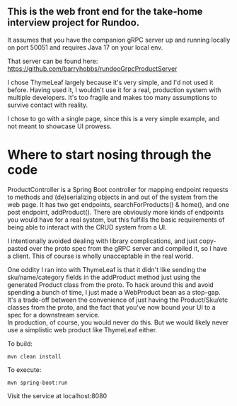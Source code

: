 ## This is the web front end for the take-home interview project for Rundoo.

It assumes that you have the companion gRPC server up and running locally on port 50051 and requires Java 17 on your local env.

That server can be found here: https://github.com/barryhobbs/rundooGrpcProductServer

I chose ThymeLeaf largely because it's very simple, and I'd not used it before.  Having used it, I wouldn't use it for 
a real, production system with multiple developers.  It's too fragile and makes too many assumptions to survive 
contact with reality.

I chose to go with a single page, since this is a very simple example, and not meant to showcase UI prowess.

# Where to start nosing through the code
ProductController is a Spring Boot controller for mapping endpoint requests to methods and (de)serializing objects in 
and out of the system from the web page.  It has two get endpoints, searchForProducts() & home(), and one post endpoint, 
addProduct().  There are obviously more kinds of endpoints you would have for a real system, but this fulfills the 
basic requirements of being able to interact with the CRUD system from a UI.

I intentionally avoided dealing with library complications, and just copy-pasted over the proto spec from the gRPC 
server and compiled it, so I have a client.  This of course is wholly unacceptable in the real world. 

One oddity I ran into with ThymeLeaf is that it didn't like sending the sku/name/category fields in the addProduct 
method just using the generated Product class from the proto.  To hack around this and avoid spending a bunch of time, 
I just made a WebProduct bean as a stop-gap.  It's a trade-off between the convenience of just having the 
Product/Sku/etc classes from the proto, and the fact that you've now bound your UI to a spec for a downstream service.  
In production, of course, you would never do this.  But we would likely never use a simplistic web product like 
ThymeLeaf either.  

To build:
```
mvn clean install
``` 

To execute:
```
mvn spring-boot:run
```

Visit the service at localhost:8080